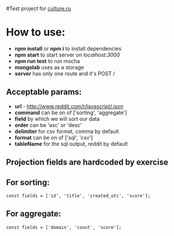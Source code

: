 #Test project for [culture.ru](www.culture.ru)

How to use:
===========

* **npm install** or **npm i** to install dependencies
* **npm start** to start server on *localhost:3000*
* **npm run test** to run mocha
* **mongolab** uses as a storage
* **server** has only one route and it's POST /

Acceptable params:
-----------------
* **url** - http://www.reddit.com/r/javascript/.json
* **command** can be on of ['sorting', 'aggregate']
* **field** by which we will sort our data
* **order** can be 'asc' or 'desc'
* **delimiter** for csv format, comma by default
* **format** can be on of ['sql', 'csv']
* **tableName** for the sql output, reddit by default

Projection fields are hardcoded by exercise
-------------------------------

For sorting:
------------
```
const fields = ['id', 'title', 'created_utc', 'score'];
```

For aggregate:
-------------
```angular2html
const fields = ['domain', 'count', 'score'];
```
